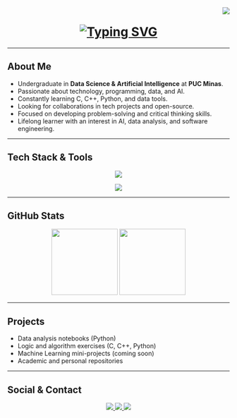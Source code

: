 <img align="right" src="https://komarev.com/ghpvc/?username=EnzoAlvesBarcelosGripp&color=FBC02D" />

<h1 align="center">
  <a href="https://git.io/typing-svg">
    <img src="https://readme-typing-svg.demolab.com?font=Fira+Code&size=30&pause=300&color=FBC02D&center=true&vCenter=true&multiline=true&width=600&height=100&lines=Hello!+I'm+Enzo+Gripp;AI+%26+Data+Science+Student&duration=2000" alt="Typing SVG" />
  </a>
</h1>

---

##  About Me

-  Undergraduate in **Data Science & Artificial Intelligence** at **PUC Minas**.
-  Passionate about technology, programming, data, and AI.
-  Constantly learning C, C++, Python, and data tools.
-  Looking for collaborations in tech projects and open-source.
-  Focused on developing problem-solving and critical thinking skills.
-  Lifelong learner with an interest in AI, data analysis, and software engineering.

---

##  Tech Stack & Tools

<p align="center">
  <a href="https://skillicons.dev">
    <img src="https://skillicons.dev/icons?i=python,cpp,c,github,git,vscode,discord&theme=dark" />
  </a>
</p>

<p align="center">
  <img src="https://img.shields.io/badge/VSCode-1E3A8A?style=for-the-badge&logo=visual%20studio%20code&logoColor=FBC02D"/>
</p>

---

##  GitHub Stats

<div align="center">
  <img height="150em" src="https://github-readme-stats.vercel.app/api?username=EnzoAlvesBarcelosGripp&show_icons=true&hide_border=true&title_color=FBC02D&icon_color=FBC02D&text_color=FFFFFF&bg_color=151515"/>
  <img height="150em" src="https://github-readme-stats.vercel.app/api/top-langs/?username=EnzoAlvesBarcelosGripp&layout=compact&hide_border=true&title_color=FBC02D&text_color=FFFFFF&bg_color=151515"/>
</div>

---

##  Projects

-  Data analysis notebooks (Python)
-  Logic and algorithm exercises (C, C++, Python)
-  Machine Learning mini-projects (coming soon)
-  Academic and personal repositories

---

##  Social & Contact

<p align="center">
  <a href="https://www.linkedin.com/in/enzo-gripp-7a071329b/" target="_blank">
    <img src="https://img.shields.io/badge/-LinkedIn-1E3A8A?style=for-the-badge&logo=linkedin&logoColor=white" target="_blank">
  </a> 
  <a href="mailto:enzogripp2@gmail.com">
    <img src="https://img.shields.io/badge/-Gmail-1E3A8A?style=for-the-badge&logo=gmail&logoColor=white" target="_blank">
  </a>
  <a href="https://lattes.cnpq.br/seulattes" target="_blank">
    <img src="https://img.shields.io/badge/Lattes-1E3A8A?style=for-the-badge&logo=academia&logoColor=white">
  </a>
</p>
